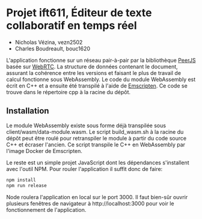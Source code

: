 # Projet ift611, Éditeur de texte collaboratif en temps réel
- Nicholas Vézina, vezn2502
- Charles Boudreault, bouc1620

L'application fonctionne sur un réseau pair-à-pair par la bibliothèque [PeerJS](https://peerjs.com/) basée sur [WebRTC](https://webrtc.org/). La structure de données contenant le document, assurant la cohérence entre les versions et faisant le plus de travail de calcul fonctionne sous WebAssembly. Le code du module WebAssembly est écrit en C++ et a ensuite été transpilé à l'aide de [Emscripten](https://emscripten.org/). Ce code se trouve dans le répertoire cpp à la racine du dépôt.

## Installation
Le module WebAssembly existe sous forme déjà transpilée sous client/wasm/data-module.wasm. Le script build_wasm.sh à la racine du dépôt peut être roulé pour retranspiler le module à partir du code source C++ et écraser l'ancien. Ce script transpile le C++ en WebAssembly par l'image Docker de Emscripten.

Le reste est un simple projet JavaScript dont les dépendances s'installent avec l'outil NPM. Pour rouler l'application il suffit donc de faire:

```bash
npm install
npm run release
```
Node roulera l'application en local sur le port 3000. Il faut bien-sûr ouvrir plusieurs fenêtres de navigateur à http://localhost:3000 pour voir le fonctionnement de l'application.